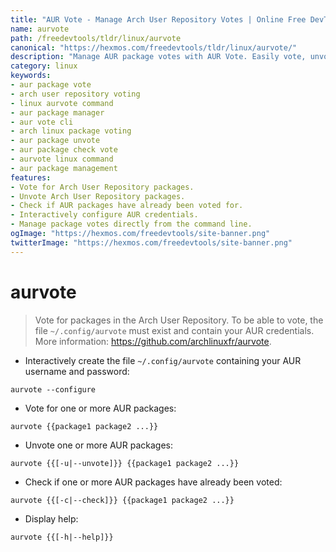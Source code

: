 ```yaml
---
title: "AUR Vote - Manage Arch User Repository Votes | Online Free DevTools by Hexmos"
name: aurvote
path: /freedevtools/tldr/linux/aurvote
canonical: "https://hexmos.com/freedevtools/tldr/linux/aurvote/"
description: "Manage AUR package votes with AUR Vote. Easily vote, unvote, and check package voting status on the Arch User Repository. Free online tool, no registration required."
category: linux
keywords:
- aur package vote
- arch user repository voting
- linux aurvote command
- aur package manager
- aur vote cli
- arch linux package voting
- aur package unvote
- aur package check vote
- aurvote linux command
- aur package management
features:
- Vote for Arch User Repository packages.
- Unvote Arch User Repository packages.
- Check if AUR packages have already been voted for.
- Interactively configure AUR credentials.
- Manage package votes directly from the command line.
ogImage: "https://hexmos.com/freedevtools/site-banner.png"
twitterImage: "https://hexmos.com/freedevtools/site-banner.png"
---
```


# aurvote

> Vote for packages in the Arch User Repository.
> To be able to vote, the file `~/.config/aurvote` must exist and contain your AUR credentials.
> More information: <https://github.com/archlinuxfr/aurvote>.

- Interactively create the file `~/.config/aurvote` containing your AUR username and password:

`aurvote --configure`

- Vote for one or more AUR packages:

`aurvote {{package1 package2 ...}}`

- Unvote one or more AUR packages:

`aurvote {{[-u|--unvote]}} {{package1 package2 ...}}`

- Check if one or more AUR packages have already been voted:

`aurvote {{[-c|--check]}} {{package1 package2 ...}}`

- Display help:

`aurvote {{[-h|--help]}}`
